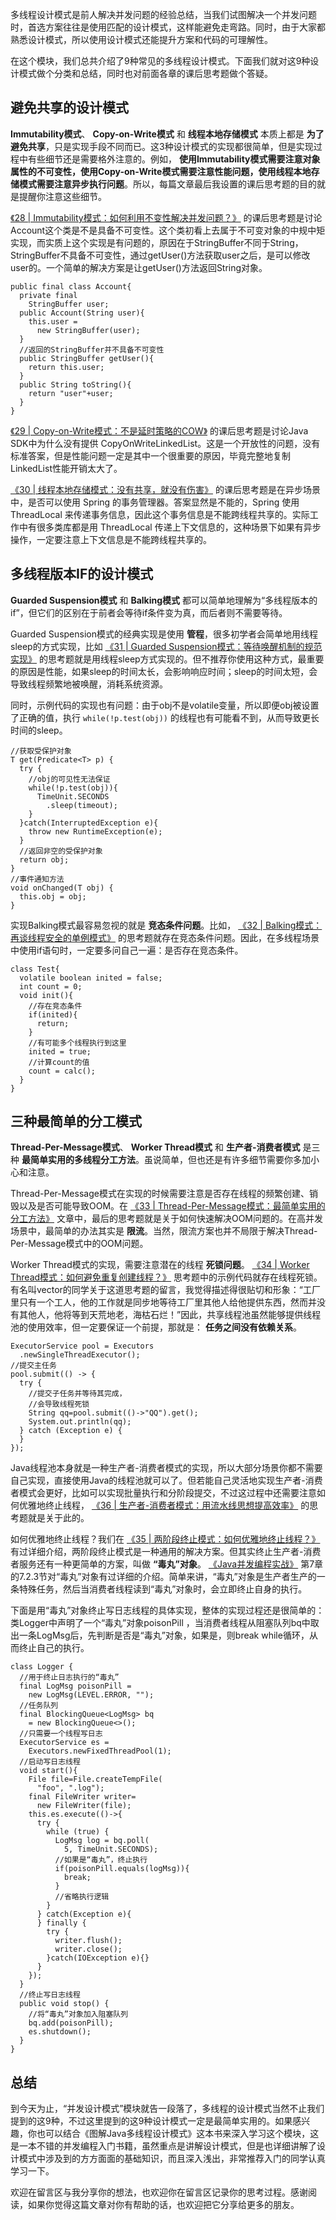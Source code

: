 多线程设计模式是前人解决并发问题的经验总结，当我们试图解决一个并发问题时，首选方案往往是使用匹配的设计模式，这样能避免走弯路。同时，由于大家都熟悉设计模式，所以使用设计模式还能提升方案和代码的可理解性。

在这个模块，我们总共介绍了9种常见的多线程设计模式。下面我们就对这9种设计模式做个分类和总结，同时也对前面各章的课后思考题做个答疑。

## 避免共享的设计模式

**Immutability模式**、 **Copy-on-Write模式** 和 **线程本地存储模式** 本质上都是 **为了避免共享**，只是实现手段不同而已。这3种设计模式的实现都很简单，但是实现过程中有些细节还是需要格外注意的。例如， **使用Immutability模式需要注意对象属性的不可变性，使用Copy-on-Write模式需要注意性能问题，使用线程本地存储模式需要注意异步执行问题**。所以，每篇文章最后我设置的课后思考题的目的就是提醒你注意这些细节。

[《28 \| Immutability模式：如何利用不变性解决并发问题？》](https://time.geekbang.org/column/article/92856) 的课后思考题是讨论Account这个类是不是具备不可变性。这个类初看上去属于不可变对象的中规中矩实现，而实质上这个实现是有问题的，原因在于StringBuffer不同于String，StringBuffer不具备不可变性，通过getUser()方法获取user之后，是可以修改user的。一个简单的解决方案是让getUser()方法返回String对象。

```
public final class Account{
  private final
    StringBuffer user;
  public Account(String user){
    this.user =
      new StringBuffer(user);
  }
  //返回的StringBuffer并不具备不可变性
  public StringBuffer getUser(){
    return this.user;
  }
  public String toString(){
    return "user"+user;
  }
}

```

[《29 \| Copy-on-Write模式：不是延时策略的COW》](https://time.geekbang.org/column/article/93154) 的课后思考题是讨论Java SDK中为什么没有提供 CopyOnWriteLinkedList。这是一个开放性的问题，没有标准答案，但是性能问题一定是其中一个很重要的原因，毕竟完整地复制LinkedList性能开销太大了。

[《30 \| 线程本地存储模式：没有共享，就没有伤害》](https://time.geekbang.org/column/article/93745) 的课后思考题是在异步场景中，是否可以使用 Spring 的事务管理器。答案显然是不能的，Spring 使用 ThreadLocal 来传递事务信息，因此这个事务信息是不能跨线程共享的。实际工作中有很多类库都是用 ThreadLocal 传递上下文信息的，这种场景下如果有异步操作，一定要注意上下文信息是不能跨线程共享的。

## 多线程版本IF的设计模式

**Guarded Suspension模式** 和 **Balking模式** 都可以简单地理解为“多线程版本的if”，但它们的区别在于前者会等待if条件变为真，而后者则不需要等待。

Guarded Suspension模式的经典实现是使用 **管程**，很多初学者会简单地用线程sleep的方式实现，比如 [《31 \| Guarded Suspension模式：等待唤醒机制的规范实现》](https://time.geekbang.org/column/article/94097) 的思考题就是用线程sleep方式实现的。但不推荐你使用这种方式，最重要的原因是性能，如果sleep的时间太长，会影响响应时间；sleep的时间太短，会导致线程频繁地被唤醒，消耗系统资源。

同时，示例代码的实现也有问题：由于obj不是volatile变量，所以即便obj被设置了正确的值，执行 `while(!p.test(obj))` 的线程也有可能看不到，从而导致更长时间的sleep。

```
//获取受保护对象
T get(Predicate<T> p) {
  try {
    //obj的可见性无法保证
    while(!p.test(obj)){
      TimeUnit.SECONDS
        .sleep(timeout);
    }
  }catch(InterruptedException e){
    throw new RuntimeException(e);
  }
  //返回非空的受保护对象
  return obj;
}
//事件通知方法
void onChanged(T obj) {
  this.obj = obj;
}

```

实现Balking模式最容易忽视的就是 **竞态条件问题**。比如， [《32 \| Balking模式：再谈线程安全的单例模式》](https://time.geekbang.org/column/article/94604) 的思考题就存在竞态条件问题。因此，在多线程场景中使用if语句时，一定要多问自己一遍：是否存在竞态条件。

```
class Test{
  volatile boolean inited = false;
  int count = 0;
  void init(){
    //存在竞态条件
    if(inited){
      return;
    }
    //有可能多个线程执行到这里
    inited = true;
    //计算count的值
    count = calc();
  }
}

```

## 三种最简单的分工模式

**Thread-Per-Message模式**、 **Worker Thread模式** 和 **生产者-消费者模式** 是三种 **最简单实用的多线程分工方法**。虽说简单，但也还是有许多细节需要你多加小心和注意。

Thread-Per-Message模式在实现的时候需要注意是否存在线程的频繁创建、销毁以及是否可能导致OOM。在 [《33 \| Thread-Per-Message模式：最简单实用的分工方法》](https://time.geekbang.org/column/article/95098) 文章中，最后的思考题就是关于如何快速解决OOM问题的。在高并发场景中，最简单的办法其实是 **限流**。当然，限流方案也并不局限于解决Thread-Per-Message模式中的OOM问题。

Worker Thread模式的实现，需要注意潜在的线程 **死锁问题**。 [《34 \| Worker Thread模式：如何避免重复创建线程？》](https://time.geekbang.org/column/article/95525) 思考题中的示例代码就存在线程死锁。有名叫vector的同学关于这道思考题的留言，我觉得描述得很贴切和形象：“工厂里只有一个工人，他的工作就是同步地等待工厂里其他人给他提供东西，然而并没有其他人，他将等到天荒地老，海枯石烂！”因此，共享线程池虽然能够提供线程池的使用效率，但一定要保证一个前提，那就是： **任务之间没有依赖关系**。

```
ExecutorService pool = Executors
  .newSingleThreadExecutor();
//提交主任务
pool.submit(() -> {
  try {
    //提交子任务并等待其完成，
    //会导致线程死锁
    String qq=pool.submit(()->"QQ").get();
    System.out.println(qq);
  } catch (Exception e) {
  }
});

```

Java线程池本身就是一种生产者-消费者模式的实现，所以大部分场景你都不需要自己实现，直接使用Java的线程池就可以了。但若能自己灵活地实现生产者-消费者模式会更好，比如可以实现批量执行和分阶段提交，不过这过程中还需要注意如何优雅地终止线程， [《36 \| 生产者-消费者模式：用流水线思想提高效率》](https://time.geekbang.org/column/article/96168) 的思考题就是关于此的。

如何优雅地终止线程？我们在 [《35 \| 两阶段终止模式：如何优雅地终止线程？》](https://time.geekbang.org/column/article/95847) 有过详细介绍，两阶段终止模式是一种通用的解决方案。但其实终止生产者-消费者服务还有一种更简单的方案，叫做 **“毒丸”对象**。 [《Java并发编程实战》](time://mall?url=https%3A%2F%2Fh5.youzan.com%2Fv2%2Fgoods%2F2758xqdzr6uuw) 第7章的7.2.3节对“毒丸”对象有过详细的介绍。简单来讲，“毒丸”对象是生产者生产的一条特殊任务，然后当消费者线程读到“毒丸”对象时，会立即终止自身的执行。

下面是用“毒丸”对象终止写日志线程的具体实现，整体的实现过程还是很简单的：类Logger中声明了一个“毒丸”对象poisonPill ，当消费者线程从阻塞队列bq中取出一条LogMsg后，先判断是否是“毒丸”对象，如果是，则break while循环，从而终止自己的执行。

```
class Logger {
  //用于终止日志执行的“毒丸”
  final LogMsg poisonPill =
    new LogMsg(LEVEL.ERROR, "");
  //任务队列
  final BlockingQueue<LogMsg> bq
    = new BlockingQueue<>();
  //只需要一个线程写日志
  ExecutorService es =
    Executors.newFixedThreadPool(1);
  //启动写日志线程
  void start(){
    File file=File.createTempFile(
      "foo", ".log");
    final FileWriter writer=
      new FileWriter(file);
    this.es.execute(()->{
      try {
        while (true) {
          LogMsg log = bq.poll(
            5, TimeUnit.SECONDS);
          //如果是“毒丸”，终止执行
          if(poisonPill.equals(logMsg)){
            break;
          }
          //省略执行逻辑
        }
      } catch(Exception e){
      } finally {
        try {
          writer.flush();
          writer.close();
        }catch(IOException e){}
      }
    });
  }
  //终止写日志线程
  public void stop() {
    //将“毒丸”对象加入阻塞队列
    bq.add(poisonPill);
    es.shutdown();
  }
}

```

## 总结

到今天为止，“并发设计模式”模块就告一段落了，多线程的设计模式当然不止我们提到的这9种，不过这里提到的这9种设计模式一定是最简单实用的。如果感兴趣，你也可以结合《图解Java多线程设计模式》这本书来深入学习这个模块，这是一本不错的并发编程入门书籍，虽然重点是讲解设计模式，但是也详细讲解了设计模式中涉及到的方方面面的基础知识，而且深入浅出，非常推荐入门的同学认真学习一下。

欢迎在留言区与我分享你的想法，也欢迎你在留言区记录你的思考过程。感谢阅读，如果你觉得这篇文章对你有帮助的话，也欢迎把它分享给更多的朋友。